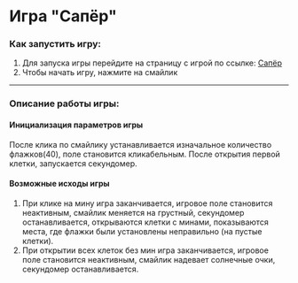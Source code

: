 # Игра "Сапёр"

### Как запустить игру:
1. Для запуска игры перейдите на страницу с игрой по ссылке: [Сапёр](https://drugoi222-coder.github.io/Sapper/ "Переход на игру")
2. Чтобы начать игру, нажмите на смайлик
---
### Описание работы игры:
#### Инициализация параметров игры
После клика по смайлику устанавливается изначальное количество флажков(40),
поле становится кликабельным. После открытия первой клетки, запускается секундомер.
#### Возможные исходы игры
1. При клике на мину игра заканчивается, игровое поле становится неактивным,
смайлик меняется на грустный, секундомер останавливается, открываются клетки с минами,
показываются места, где флажки были установлены неправильно (на пустые клетки).
2. При открытии всех клеток без мин игра заканчивается, игровое поле становится неактивным,
смайлик надевает солнечные очки, секундомер останавливается.